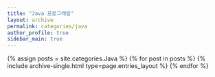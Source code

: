 ```yaml
---
title: "Java 프로그래밍"
layout: archive
permalink: categories/java
author_profile: true
sidebar_main: true
---
```




{% assign posts = site.categories.Java %}
{% for post in posts %} {% include archive-single.html type=page.entries_layout %} {% endfor %}

